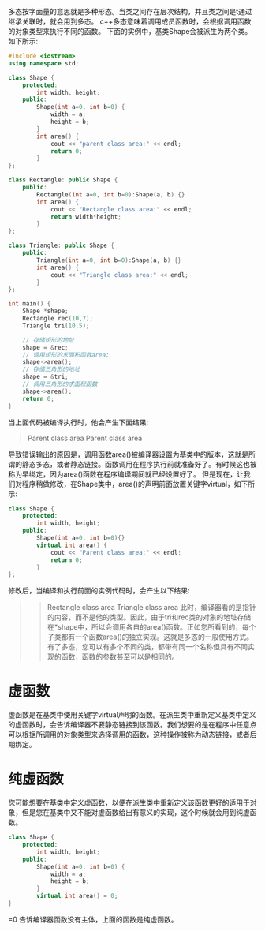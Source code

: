 多态按字面量的意思就是多种形态。当类之间存在层次结构，并且类之间是t通过继承关联时，就会用到多态。
c++多态意味着调用成员函数时，会根据调用函数的对象类型来执行不同的函数。
下面的实例中，基类Shape会被派生为两个类。如下所示:

```c++
#include <iostream>
using namespace std;

class Shape {
    protected:
        int width, height;
    public:
        Shape(int a=0, int b=0) {
            width = a;
            height = b;
        }
        int area() {
            cout << "parent class area:" << endl;
            return 0;
        }
};

class Rectangle: public Shape {
    public:
        Rectangle(int a=0, int b=0):Shape(a, b) {}
        int area() {
            cout << "Rectangle class area:" << endl;
            return width*height;
        }
};

class Triangle: public Shape {
    public:
        Triangle(int a=0, int b=0):Shape(a, b) {}
        int area() {
            cout << "Triangle class area:" << endl;
        }
};

int main() {
    Shape *shape;
    Rectangle rec(10,7);
    Triangle tri(10,5);

    // 存储矩形的地址
    shape = &rec;
    // 调用矩形的求面积函数area;
    shape->area();
    // 存储三角形的地址
    shape = &tri;
    // 调用三角形的求面积函数
    shape->area();
    return 0;
}
```
当上面代码被编译执行时，他会产生下面结果:

> Parent class area
> Parent class area

导致错误输出的原因是，调用函数area()被编译器设置为基类中的版本，这就是所谓的静态多态，或者静态链接。函数调用在程序执行前就准备好了。有时候这也被称为早绑定，因为area()函数在程序编译期间就已经设置好了。
但是现在，让我们对程序稍做修改，在Shape类中，area()的声明前面放置关键字virtual，如下所示:

```c++
class Shape {
    protected:
        int width, height;
    public:
        Shape(int a=0, int b=0){}
        virtual int area() {
            cout << "Parent class area:" << endl;
            return 0;
        }
};
```

修改后，当编译和执行前面的实例代码时，会产生以下结果:
>> Rectangle class area
>> Triangle class area
此时，编译器看的是指针的内容，而不是他的类型。因此，由于tri和rec类的对象的地址存储在*shape中，所以会调用各自的area()函数。正如您所看到的，每个子类都有一个函数area()的独立实现。这就是多态的一般使用方式。有了多态，您可以有多个不同的类，都带有同一个名称但具有不同实现的函数，函数的参数甚至可以是相同的。

# 虚函数
虚函数是在基类中使用关键字virtual声明的函数。在派生类中重新定义基类中定义的虚函数时，会告诉编译器不要静态链接到该函数。我们想要的是在程序中任意点可以根据所调用的对象类型来选择调用的函数，这种操作被称为动态链接，或者后期绑定。
 
# 纯虚函数
您可能想要在基类中定义虚函数，以便在派生类中重新定义该函数更好的适用于对象，但是您在基类中又不能对虚函数给出有意义的实现，这个时候就会用到纯虚函数。

```c++
class Shape {
    protected:
        int width, height;
    public:
        Shape(int a=0, int b=0) {
            width = a;
            height = b;
        }
        virtual int area() = 0;
}
```

=0 告诉编译器函数没有主体，上面的函数是纯虚函数。